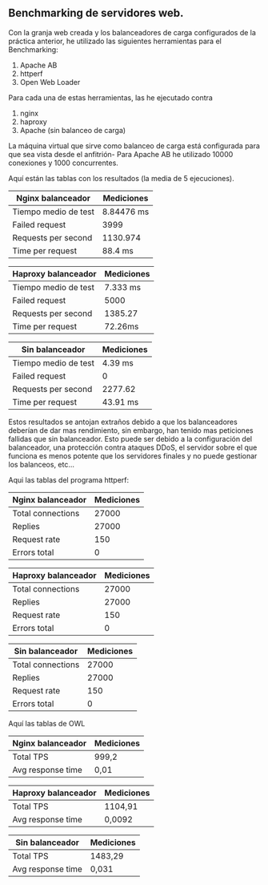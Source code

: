 ## Benchmarking de servidores web.
Con la granja web creada y los balanceadores de carga configurados de la 
práctica anterior, he utilizado las siguientes herramientas para el 
Benchmarking:
1. Apache AB
2. httperf
3. Open Web Loader

Para cada una de estas herramientas, las he ejecutado contra

1. nginx
2. haproxy
3. Apache (sin balanceo de carga)

La máquina virtual que sirve como balanceo de carga está configurada para que 
sea vista desde el anfitrión-
Para Apache AB he utilizado 10000 conexiones y 1000 concurrentes.

Aquí están las tablas con los resultados (la media de 5 ejecuciones).


| Nginx balanceador    | Mediciones |
|----------------------|------------|
| Tiempo medio de test | 8.84476 ms |
| Failed request       | 3999       |
| Requests per second  | 1130.974   |
| Time per request     | 88.4 ms    |


| Haproxy balanceador  | Mediciones |
|----------------------|------------|
| Tiempo medio de test | 7.333 ms   |
| Failed request       | 5000       |
| Requests per second  | 1385.27    |
| Time per request     | 72.26ms    |


| Sin balanceador      | Mediciones |
|----------------------|------------|
| Tiempo medio de test | 4.39 ms    |
| Failed request       | 0          |
| Requests per second  | 2277.62    |
| Time per request     | 43.91 ms   |


Estos resultados se antojan extraños debido a que los balanceadores deberían de 
dar mas rendimiento, sin embargo, han tenido mas peticiones fallidas que sin 
balanceador. Esto puede ser debido a la configuración del balanceador, una 
protección contra ataques DDoS, el servidor sobre el que funciona es menos 
potente que los servidores finales y no puede gestionar los balanceos, etc...

Aqui las tablas del programa httperf:

| Nginx balanceador    | Mediciones |
|----------------------|------------|
| Total connections    | 27000      |
| Replies              | 27000      |
| Request rate         | 150        |
| Errors total         | 0          |


| Haproxy balanceador  | Mediciones |
|----------------------|------------|
| Total connections    | 27000      |
| Replies              | 27000      |
| Request rate         | 150        |
| Errors total         | 0          |

| Sin balanceador      | Mediciones |
|----------------------|------------|
| Total connections    | 27000      |
| Replies              | 27000      |
| Request rate         | 150        |
| Errors total         | 0          |



Aquí las tablas de OWL

| Nginx balanceador    | Mediciones |
|----------------------|------------|
| Total TPS            | 999,2      |
| Avg response time    | 0,01       |


| Haproxy balanceador  | Mediciones |
|----------------------|------------|
| Total TPS            | 1104,91    |
| Avg response time    | 0,0092     |


| Sin balanceador      | Mediciones |
|----------------------|------------|
| Total TPS            | 1483,29    |
| Avg response time    | 0,031      |



